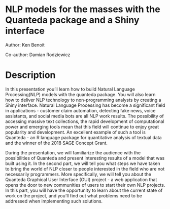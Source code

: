 # NLP models for the masses with the Quanteda package and a Shiny interface

Author: Ken Benoit

Co-author: Damian Rodziewicz

# Description

In this presentation you’ll learn how to build Natural Language Processing(NLP) models with the quanteda package. You will also learn how to deliver NLP technology to non-programming analysts by creating a Shiny interface.
Natural Language Processing has become a significant field in applications - customer claim automation, detecting fake news, voice assistants, and social media bots are all NLP work results. The possibility of accessing massive text collections, the rapid development of computational power and emerging tools mean that this field will continue to enjoy great popularity and development. An excellent example of such a tool is Quanteda - an R language package for quantitative analysis of textual data and the winner of the 2018 SAGE Concept Grant.

During the presentation, we will familiarize the audience with the possibilities of Quanteda and present interesting results of a model that was built using it. In the second part, we will tell you what steps we have taken to bring the world of NLP closer to people interested in the field who are not necessarily programmers. More specifically, we will tell you about the Quanteda Graphical User Interface (GUI) project - a web application that opens the door to new communities of users to start their own  NLP projects. In this part, you will have the opportunity to learn about the current state of work on the project, and you’ll find out what problems need to be addressed when implementing such solutions.


